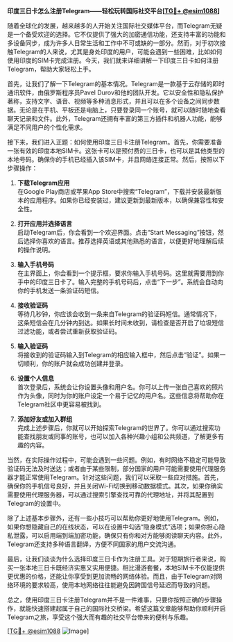 **印度三日卡怎么注册Telegram——轻松玩转国际社交平台[[TG💪+ @esim1088](https://t.me/s/esim1088)]**

随着全球化的发展，越来越多的人开始关注国际社交媒体平台，而Telegram无疑是一个备受欢迎的选择。它不仅提供了强大的加密通信功能，还支持丰富的功能和多设备同步，成为许多人日常生活和工作中不可或缺的一部分。然而，对于初次接触Telegram的人来说，尤其是身处印度的用户，可能会遇到一些困难，比如如何使用印度的SIM卡完成注册。今天，我们就来详细讲解一下印度三日卡如何注册Telegram，帮助大家轻松上手。

首先，让我们了解一下Telegram的基本情况。Telegram是一款基于云存储的即时通讯软件，由俄罗斯程序员Pavel Durov和他的团队开发。它以安全性和隐私保护著称，支持文字、语音、视频等多种消息形式，并且可以在多个设备之间同步数据。无论是在手机、平板还是电脑上，只要登录同一个账号，就可以随时随地查看聊天记录和文件。此外，Telegram还拥有丰富的第三方插件和机器人功能，能够满足不同用户的个性化需求。

接下来，我们进入正题：如何使用印度三日卡注册Telegram。首先，你需要准备一张有效的印度本地SIM卡。这张卡可以是预付费的三日卡，也可以是其他类型的本地号码。确保你的手机已经插入该SIM卡，并且网络连接正常。然后，按照以下步骤操作：

1. **下载Telegram应用**  
在Google Play商店或苹果App Store中搜索“Telegram”，下载并安装最新版本的应用程序。如果你已经安装过，建议更新到最新版本，以确保兼容性和安全性。

2. **打开应用并选择语言**  
启动Telegram后，你会看到一个欢迎界面。点击“Start Messaging”按钮，然后选择你喜欢的语言。推荐选择英语或其他熟悉的语言，以便更好地理解后续的操作说明。

3. **输入手机号码**  
在主界面上，你会看到一个提示框，要求你输入手机号码。这里就需要用到你手中的印度三日卡了。输入完整的手机号码后，点击“下一步”。系统会自动向你的手机发送一条验证码短信。

4. **接收验证码**  
等待几秒钟，你应该会收到一条来自Telegram的验证码短信。通常情况下，这条短信会在几分钟内到达。如果长时间未收到，请检查是否开启了垃圾短信过滤功能，或者尝试重新获取验证码。

5. **输入验证码**  
将接收到的验证码输入到Telegram的相应输入框中，然后点击“验证”。如果一切顺利，你的账户就会成功创建并登录。

6. **设置个人信息**  
首次登录后，系统会让你设置头像和用户名。你可以上传一张自己喜欢的照片作为头像，同时为你的账户设定一个易于记忆的用户名。这些信息将帮助你在Telegram社区中更容易被找到。

7. **添加好友或加入群组**  
完成上述步骤后，你就可以开始探索Telegram的世界了。你可以通过搜索功能查找朋友或同事的账号，也可以加入各种兴趣小组和公共频道，了解更多有趣的内容。

当然，在实际操作过程中，可能会遇到一些问题。例如，有时网络不稳定可能导致验证码无法及时送达；或者由于某些限制，部分国家的用户可能需要使用代理服务器才能正常使用Telegram。针对这些问题，我们可以采取一些应对措施。首先，确保你的手机信号良好，并且关闭Wi-Fi切换到移动数据模式。其次，如果你确实需要使用代理服务器，可以通过搜索引擎查找可靠的代理地址，并将其配置到Telegram的设置中。

除了上述基本步骤外，还有一些小技巧可以帮助你更好地使用Telegram。例如，如果你想隐藏自己的在线状态，可以在设置中勾选“隐身模式”选项；如果你担心隐私泄露，可以启用端到端加密功能，确保只有你和对方能够阅读聊天内容。此外，Telegram还支持多种语言翻译，方便不同国家的用户交流沟通。

最后，让我们谈谈为什么选择印度三日卡作为注册工具。对于短期旅行者来说，购买一张本地三日卡既经济实惠又实用便捷。相比漫游套餐，本地SIM卡不仅能提供更优惠的价格，还能让你享受到更加流畅的网络体验。而且，由于Telegram对网络环境的要求较高，使用本地网络往往能避免因跨国信号延迟而导致的问题。

总之，使用印度三日卡注册Telegram并不是一件难事，只要你按照正确的步骤操作，就能快速搭建起属于自己的国际社交桥梁。希望这篇文章能够帮助你顺利开启Telegram之旅，享受这个强大而有趣的社交平台带来的便利与乐趣。

[[TG💪+ @esim1088](https://t.me/s/esim1088) ![Image](https://i.postimg.cc/4NQfJmqS/Snipaste-2025-05-13-00-14-12.png)]